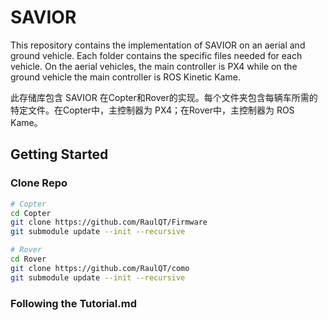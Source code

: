 # SAVIOR

This repository contains the implementation of SAVIOR on an aerial and ground vehicle. Each folder contains the specific files needed for each vehicle. On the aerial vehicles, the main controller is PX4 while on the ground vehicle the main controller is ROS Kinetic Kame.

此存储库包含 SAVIOR 在Copter和Rover的实现。每个文件夹包含每辆车所需的特定文件。在Copter中，主控制器为 PX4；在Rover中，主控制器为 ROS Kame。

## Getting Started

### Clone Repo

```bash
# Copter
cd Copter
git clone https://github.com/RaulQT/Firmware
git submodule update --init --recursive

# Rover
cd Rover
git clone https://github.com/RaulQT/como
git submodule update --init --recursive
```

### Following the Tutorial.md

